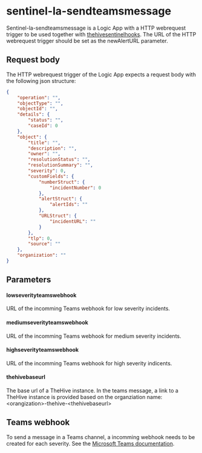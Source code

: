 # sentinel-la-sendteamsmessage

Sentinel-la-sendteamsmessage is a Logic App with a HTTP webrequest trigger to be used together with [thehivesentinelhooks](../../thehive-sentinel-hooks). The URL of the HTTP webrequest trigger should be set as the newAlertURL parameter.

## Request body

The HTTP webrequest trigger of the Logic App expects a request body with the following json structure:

```json
{
    "operation": "",
    "objectType": "",
    "objectId": "",
    "details": {
        "status": "",
        "caseId": 0
    },
    "object": {
        "title": "",
        "description": "",
        "owner": "",
        "resolutionStatus": "",
        "resolutionSummary": "",
        "severity": 0,
        "customFields": {
            "numberStruct": {
                "incidentNumber": 0
            },
            "alertStruct": {
                "alertIds": ""
            },
            "URLStruct": {
                "incidentURL": ""
            }
        },
        "tlp": 0,
        "source": ""
    },
    "organization": ""
}
```

## Parameters

#### lowseverityteamswebhook

URL of the incomming Teams webhook for low severity incidents.

#### mediumseverityteamswebhook

URL of the incomming Teams webhook for medium severity incidents.

#### highseverityteamswebhook

URL of the incomming Teams webhook for high severity indicents.

#### thehivebaseurl

The base url of a TheHive instance. In the teams message, a link to a TheHive instance is provided based on the organziation name: \<orangization\>-thehive-\<thehivebaseurl\>

## Teams webhook

To send a message in a Teams channel, a incomming webhook needs to be created for each severity. See the [Microsoft Teams documentation](https://docs.microsoft.com/en-us/microsoftteams/platform/webhooks-and-connectors/how-to/add-incoming-webhook).
